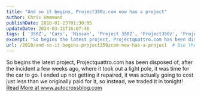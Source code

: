 ```yaml
---
title: "And so it begins, Project350z.com now has a project"
author: Chris Hammond
publishDate: 2010-01-23T01:30:05
updateDate: 2024-03-11T16:07:46
tags: [ '350Z', 'Cars', 'Nissan', 'Project 350Z', 'Project350z', 'Project350zcom' ]
excerpt: "So begins the latest project, Projectquattro.com has been disposed of, after the incident a few weeks ago, where it took out a light pole, it was time for the car to go. I ended up not getting it repaired, it was actually going to cost just less than we originally paid for it, so instead, we traded it in tonight!"
url: /2010/and-so-it-begins-project350zcom-now-has-a-project  # Use the generated URL with year
---
```

So begins the latest project, Projectquattro.com has been disposed of, after the incident a few weeks ago, where it took out a light pole, it was time for the car to go. I ended up not getting it repaired, it was actually going to cost just less than we originally paid for it, so instead, we traded it in tonight! <a href="https://www.autocrossblog.com/and-so-it-begins-project350zcom-now-has-a-project">Read More at www.autocrossblog.com</a>
